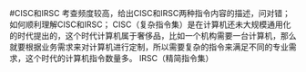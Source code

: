 #CISC和IRSC
考查频度较高，给出CISC和IRSC两种指令内容的描述，问对错；
如何顺利理解CISC和IRSC；
CISC（复杂指令集）是在计算机还未大规模通用化的时代提出的，这个时代计算机属于奢侈品，比如一个机构需要一台计算机，那么就要根据业务需求来对计算机进行定制，所以需要复杂的指令来满足不同的专业需求，这个时代的计算机指令数量多。
IRSC（精简指令集）

